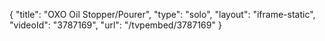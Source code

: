 {
    "title": "OXO Oil Stopper\/Pourer",
    "type": "solo",
    "layout": "iframe-static",
    "videoId": "3787169",
    "url": "\/tvpembed\/3787169"
}